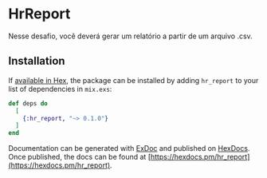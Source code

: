 # HrReport

Nesse desafio, você deverá gerar um relatório a partir de um arquivo .csv.

## Installation

If [available in Hex](https://hex.pm/docs/publish), the package can be installed
by adding `hr_report` to your list of dependencies in `mix.exs`:

```elixir
def deps do
  [
    {:hr_report, "~> 0.1.0"}
  ]
end
```

Documentation can be generated with [ExDoc](https://github.com/elixir-lang/ex_doc)
and published on [HexDocs](https://hexdocs.pm). Once published, the docs can
be found at [https://hexdocs.pm/hr_report](https://hexdocs.pm/hr_report).

